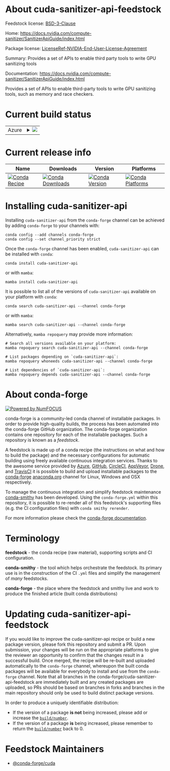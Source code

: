 About cuda-sanitizer-api-feedstock
==================================

Feedstock license: [BSD-3-Clause](https://github.com/conda-forge/cuda-sanitizer-api-feedstock/blob/main/LICENSE.txt)

Home: https://docs.nvidia.com/compute-sanitizer/SanitizerApiGuide/index.html

Package license: [LicenseRef-NVIDIA-End-User-License-Agreement](https://docs.nvidia.com/cuda/eula/index.html)

Summary: Provides a set of APIs to enable third party tools to write GPU sanitizing tools

Documentation: https://docs.nvidia.com/compute-sanitizer/SanitizerApiGuide/index.html

Provides a set of APIs to enable third-party tools to write GPU sanitizing
tools, such as memory and race checkers.


Current build status
====================


<table>
    
  <tr>
    <td>Azure</td>
    <td>
      <details>
        <summary>
          <a href="https://dev.azure.com/conda-forge/feedstock-builds/_build/latest?definitionId=19621&branchName=main">
            <img src="https://dev.azure.com/conda-forge/feedstock-builds/_apis/build/status/cuda-sanitizer-api-feedstock?branchName=main">
          </a>
        </summary>
        <table>
          <thead><tr><th>Variant</th><th>Status</th></tr></thead>
          <tbody><tr>
              <td>linux_64</td>
              <td>
                <a href="https://dev.azure.com/conda-forge/feedstock-builds/_build/latest?definitionId=19621&branchName=main">
                  <img src="https://dev.azure.com/conda-forge/feedstock-builds/_apis/build/status/cuda-sanitizer-api-feedstock?branchName=main&jobName=linux&configuration=linux%20linux_64_" alt="variant">
                </a>
              </td>
            </tr><tr>
              <td>linux_aarch64</td>
              <td>
                <a href="https://dev.azure.com/conda-forge/feedstock-builds/_build/latest?definitionId=19621&branchName=main">
                  <img src="https://dev.azure.com/conda-forge/feedstock-builds/_apis/build/status/cuda-sanitizer-api-feedstock?branchName=main&jobName=linux&configuration=linux%20linux_aarch64_" alt="variant">
                </a>
              </td>
            </tr><tr>
              <td>win_64</td>
              <td>
                <a href="https://dev.azure.com/conda-forge/feedstock-builds/_build/latest?definitionId=19621&branchName=main">
                  <img src="https://dev.azure.com/conda-forge/feedstock-builds/_apis/build/status/cuda-sanitizer-api-feedstock?branchName=main&jobName=win&configuration=win%20win_64_" alt="variant">
                </a>
              </td>
            </tr>
          </tbody>
        </table>
      </details>
    </td>
  </tr>
</table>

Current release info
====================

| Name | Downloads | Version | Platforms |
| --- | --- | --- | --- |
| [![Conda Recipe](https://img.shields.io/badge/recipe-cuda--sanitizer--api-green.svg)](https://anaconda.org/conda-forge/cuda-sanitizer-api) | [![Conda Downloads](https://img.shields.io/conda/dn/conda-forge/cuda-sanitizer-api.svg)](https://anaconda.org/conda-forge/cuda-sanitizer-api) | [![Conda Version](https://img.shields.io/conda/vn/conda-forge/cuda-sanitizer-api.svg)](https://anaconda.org/conda-forge/cuda-sanitizer-api) | [![Conda Platforms](https://img.shields.io/conda/pn/conda-forge/cuda-sanitizer-api.svg)](https://anaconda.org/conda-forge/cuda-sanitizer-api) |

Installing cuda-sanitizer-api
=============================

Installing `cuda-sanitizer-api` from the `conda-forge` channel can be achieved by adding `conda-forge` to your channels with:

```
conda config --add channels conda-forge
conda config --set channel_priority strict
```

Once the `conda-forge` channel has been enabled, `cuda-sanitizer-api` can be installed with `conda`:

```
conda install cuda-sanitizer-api
```

or with `mamba`:

```
mamba install cuda-sanitizer-api
```

It is possible to list all of the versions of `cuda-sanitizer-api` available on your platform with `conda`:

```
conda search cuda-sanitizer-api --channel conda-forge
```

or with `mamba`:

```
mamba search cuda-sanitizer-api --channel conda-forge
```

Alternatively, `mamba repoquery` may provide more information:

```
# Search all versions available on your platform:
mamba repoquery search cuda-sanitizer-api --channel conda-forge

# List packages depending on `cuda-sanitizer-api`:
mamba repoquery whoneeds cuda-sanitizer-api --channel conda-forge

# List dependencies of `cuda-sanitizer-api`:
mamba repoquery depends cuda-sanitizer-api --channel conda-forge
```


About conda-forge
=================

[![Powered by
NumFOCUS](https://img.shields.io/badge/powered%20by-NumFOCUS-orange.svg?style=flat&colorA=E1523D&colorB=007D8A)](https://numfocus.org)

conda-forge is a community-led conda channel of installable packages.
In order to provide high-quality builds, the process has been automated into the
conda-forge GitHub organization. The conda-forge organization contains one repository
for each of the installable packages. Such a repository is known as a *feedstock*.

A feedstock is made up of a conda recipe (the instructions on what and how to build
the package) and the necessary configurations for automatic building using freely
available continuous integration services. Thanks to the awesome service provided by
[Azure](https://azure.microsoft.com/en-us/services/devops/), [GitHub](https://github.com/),
[CircleCI](https://circleci.com/), [AppVeyor](https://www.appveyor.com/),
[Drone](https://cloud.drone.io/welcome), and [TravisCI](https://travis-ci.com/)
it is possible to build and upload installable packages to the
[conda-forge](https://anaconda.org/conda-forge) [anaconda.org](https://anaconda.org/)
channel for Linux, Windows and OSX respectively.

To manage the continuous integration and simplify feedstock maintenance
[conda-smithy](https://github.com/conda-forge/conda-smithy) has been developed.
Using the ``conda-forge.yml`` within this repository, it is possible to re-render all of
this feedstock's supporting files (e.g. the CI configuration files) with ``conda smithy rerender``.

For more information please check the [conda-forge documentation](https://conda-forge.org/docs/).

Terminology
===========

**feedstock** - the conda recipe (raw material), supporting scripts and CI configuration.

**conda-smithy** - the tool which helps orchestrate the feedstock.
                   Its primary use is in the construction of the CI ``.yml`` files
                   and simplify the management of *many* feedstocks.

**conda-forge** - the place where the feedstock and smithy live and work to
                  produce the finished article (built conda distributions)


Updating cuda-sanitizer-api-feedstock
=====================================

If you would like to improve the cuda-sanitizer-api recipe or build a new
package version, please fork this repository and submit a PR. Upon submission,
your changes will be run on the appropriate platforms to give the reviewer an
opportunity to confirm that the changes result in a successful build. Once
merged, the recipe will be re-built and uploaded automatically to the
`conda-forge` channel, whereupon the built conda packages will be available for
everybody to install and use from the `conda-forge` channel.
Note that all branches in the conda-forge/cuda-sanitizer-api-feedstock are
immediately built and any created packages are uploaded, so PRs should be based
on branches in forks and branches in the main repository should only be used to
build distinct package versions.

In order to produce a uniquely identifiable distribution:
 * If the version of a package **is not** being increased, please add or increase
   the [``build/number``](https://docs.conda.io/projects/conda-build/en/latest/resources/define-metadata.html#build-number-and-string).
 * If the version of a package **is** being increased, please remember to return
   the [``build/number``](https://docs.conda.io/projects/conda-build/en/latest/resources/define-metadata.html#build-number-and-string)
   back to 0.

Feedstock Maintainers
=====================

* [@conda-forge/cuda](https://github.com/conda-forge/cuda/)

